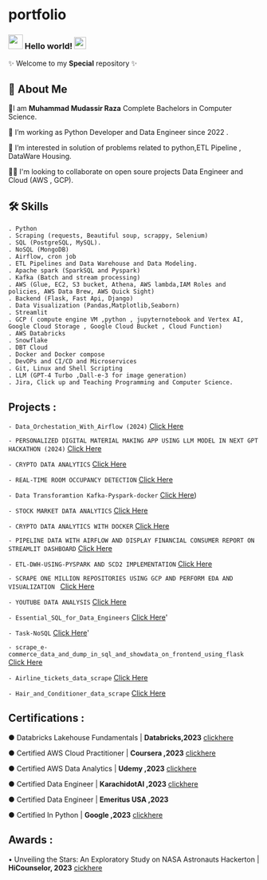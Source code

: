 # portfolio

### <img src="https://github.com/mustafaali96/mustafaali96/blob/master/Assests/Hi.gif" width="29px"> Hello world!&nbsp;<img src="https://github.com/mustafaali96/mustafaali96/blob/master/Assests/Earth.gif" width="24px"> 
✨ Welcome to my **Special** repository ✨

## 🚀 About Me
🌱I am **Muhammad Mudassir Raza** Complete Bachelors in Computer Science.

💞️ I’m  working as Python Developer and Data Engineer since 2022 .

👀 I’m interested in solution of problems related to python,ETL Pipeline , DataWare Housing.

👯‍♀️ I'm looking to collaborate on open soure projects Data Engineer and Cloud (AWS , GCP).



<!-- - 👋 Hi, I’m @MuhammadMudassirRaza12345
- 👀 I’m interested in ...
- 🌱 I’m currently learning ...
- 💞️ I’m looking to collaborate on ...
- 📫 How to reach me ...
 -->
 
 ## 🛠 Skills 
    . Python
    . Scraping (requests, Beautiful soup, scrappy, Selenium)
    . SQL (PostgreSQL, MySQL).
    . NoSQL (MongoDB)
    . Airflow, cron job
    . ETL Pipelines and Data Warehouse and Data Modeling.
    . Apache spark (SparkSQL and Pyspark)
    . Kafka (Batch and stream processing)
    . AWS (Glue, EC2, S3 bucket, Athena, AWS lambda,IAM Roles and policies, AWS Data Brew, AWS Quick Sight)
    . Backend (Flask, Fast Api, Django)
    . Data Visualization (Pandas,Matplotlib,Seaborn)
    . Streamlit
    . GCP ( compute engine VM ,python , jupyternotebook and Vertex AI, Google Cloud Storage , Google Cloud Bucket , Cloud Function)
    . AWS Databricks
    . Snowflake 
    . DBT Cloud 
    . Docker and Docker compose
    . DevOPs and CI/CD and Microservices
    . Git, Linux and Shell Scripting
    . LLM (GPT-4 Turbo ,Dall-e-3 for image generation)
    . Jira, Click up and Teaching Programming and Computer Science. 

## Projects :


`- Data_Orchestation_With_Airflow (2024)` [Click Here](https://github.com/MuhammadMudassirRaza12345/real-time_crypto_data_pipeline_using_kafka_s3_databricks_snowflake/)

`- PERSONALIZED DIGITAL MATERIAL MAKING APP USING LLM MODEL IN NEXT GPT HACKATHON (2024)` [Click Here](https://github.com/MuhammadMudassirRaza12345/personalized_digital_material_app/blob/main/README.md)

`- CRYPTO DATA ANALYTICS` [Click Here](https://github.com/MuhammadMudassirRaza12345/real-time_crypto_data_pipeline_using_kafka_s3_databricks_snowflake/)

`- REAL-TIME ROOM OCCUPANCY DETECTION` [Click Here](https://github.com/MuhammadMudassirRaza12345/capstone_deg_01)

`- Data Transforamtion Kafka-Pyspark-docker` [Click Here](https://github.com/MudassirRaza2211-021-KHI-DEG/2211-021-KHI-DEG_final_exam_solutions/tree/main/kafka_pyspark))

`- STOCK MARKET DATA ANALYTICS` [Click Here](https://github.com/MuhammadMudassirRaza12345/Stock-Market-Kafka-Real-Time-Data-Engineering-Project-using-AWS-KAFKA-and-SNOWFLAKE)

`- CRYPTO DATA ANALYTICS WITH DOCKER` [Click Here](https://github.com/MuhammadMudassirRaza12345/real-time_crypto_data_pipeline_using_kafka_snowflake_docker)

`- PIPELINE DATA WITH AIRFLOW AND DISPLAY FINANCIAL CONSUMER REPORT ON STREAMLIT DASHBOARD` [Click Here](https://github.com/MuhammadMudassirRaza12345/Pipeline-Data-with-Airflow-and-streamlit-Dashboard)

`- ETL-DWH-USING-PYSPARK AND SCD2 IMPLEMENTATION` [Click Here](https://github.com/MuhammadMudassirRaza12345/ETL-DwH-using-PySpark)

`- SCRAPE ONE MILLION REPOSITORIES USING GCP AND PERFORM EDA AND VISUALIZATION ` [Click Here](https://github.com/MuhammadMudassirRaza12345/Scrape-one-millions-repositories-using-GCP/blob/main/README.md)

`- YOUTUBE DATA ANALYSIS` [Click Here](https://github.com/MuhammadMudassirRaza12345/dataengineering-youtube-analysis-project)

 `- Essential_SQL_for_Data_Engineers` [Click Here](https://github.com/MuhammadMudassirRaza12345/Essential_SQL_for_Data_Engineers)'

 `- Task-NoSQL` [Click Here](https://github.com/MuhammadMudassirRaza12345/Task-NoSQL)'

 `- scrape_e-commerce_data_and_dump_in_sql_and_showdata_on_frontend_using_flask` [Click Here](https://github.com/MuhammadMudassirRaza12345/scrape_e-commerce_data_and_dump_in_sql_and_showdata_on_frontend_using_flask)

 `- Airline_tickets_data_scrape` [Click Here](https://github.com/MuhammadMudassirRaza12345/Airline_tickets_data_scrape)
 
 `- Hair_and_Conditioner_data_scrape` [Click Here](https://github.com/MuhammadMudassirRaza12345/Hair_and_Conditioner_data_scrape)

 ## Certifications :
 
  ● Databricks Lakehouse Fundamentals | **Databricks,2023** [clickhere](https://credentials.databricks.com/ec23bae6-2ea9-40a2-bfed-2eb3c7b95f0d#gs.1g5xcc)

  ● Certified AWS Cloud Practitioner | **Coursera ,2023** [clickhere](https://www.coursera.org/account/accomplishments/verify/3U2QQ6EN9QEX?utm_source=link&utm_medium=certificate&utm_content=cert_image&utm_campaign=pdf_header_button&utm_product=course)

  ● Certified AWS Data Analytics | **Udemy ,2023** [clickhere](https://drive.google.com/file/d/1EuQxj3472SXHdhKLSE1Q492Fwu5MQZZ_/view)                       

  ● Certified Data Engineer | **KarachidotAI ,2023** [clickhere](https://eu.badgr.com/public/assertions/QGzRV_X0QxC8qL8d_K_qkQ)

  ● Certified Data Engineer | **Emeritus USA ,2023**

  ● Certified In Python | **Google ,2023** [clickhere](https://www.coursera.org/account/accomplishments/verify/EX4AGXED5NYX?utm_source=link&utm_medium=certificate&utm_content=cert_image&utm_campaign=pdf_header_button&utm_product=course)


 ## Awards :

 • Unveiling the Stars: An Exploratory Study on NASA Astronauts Hackerton | **HiCounselor, 2023** [cickhere](https://hicounselor.com/certificate/verify/Njk5MDQxOTM=)
 
 
